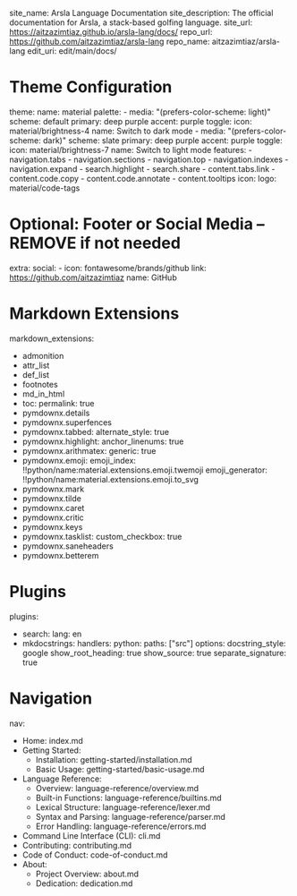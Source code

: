 site_name: Arsla Language Documentation
site_description: The official documentation for Arsla, a stack-based golfing language.
site_url: https://aitzazimtiaz.github.io/arsla-lang/docs/
repo_url: https://github.com/aitzazimtiaz/arsla-lang
repo_name: aitzazimtiaz/arsla-lang
edit_uri: edit/main/docs/

# Theme Configuration
theme:
  name: material
  palette:
    - media: "(prefers-color-scheme: light)"
      scheme: default
      primary: deep purple
      accent: purple
      toggle:
        icon: material/brightness-4
        name: Switch to dark mode
    - media: "(prefers-color-scheme: dark)"
      scheme: slate
      primary: deep purple
      accent: purple
      toggle:
        icon: material/brightness-7
        name: Switch to light mode
  features:
    - navigation.tabs
    - navigation.sections
    - navigation.top
    - navigation.indexes
    - navigation.expand
    - search.highlight
    - search.share
    - content.tabs.link
    - content.code.copy
    - content.code.annotate
    - content.tooltips
  icon:
    logo: material/code-tags

# Optional: Footer or Social Media – REMOVE if not needed
extra:
  social:
    - icon: fontawesome/brands/github
      link: https://github.com/aitzazimtiaz
      name: GitHub

# Markdown Extensions
markdown_extensions:
  - admonition
  - attr_list
  - def_list
  - footnotes
  - md_in_html
  - toc:
      permalink: true
  - pymdownx.details
  - pymdownx.superfences
  - pymdownx.tabbed:
      alternate_style: true
  - pymdownx.highlight:
      anchor_linenums: true
  - pymdownx.arithmatex:
      generic: true
  - pymdownx.emoji:
      emoji_index: !!python/name:material.extensions.emoji.twemoji
      emoji_generator: !!python/name:material.extensions.emoji.to_svg
  - pymdownx.mark
  - pymdownx.tilde
  - pymdownx.caret
  - pymdownx.critic
  - pymdownx.keys
  - pymdownx.tasklist:
      custom_checkbox: true
  - pymdownx.saneheaders
  - pymdownx.betterem

# Plugins
plugins:
  - search:
      lang: en
  - mkdocstrings:
      handlers:
        python:
          paths: ["src"]
          options:
            docstring_style: google
            show_root_heading: true
            show_source: true
            separate_signature: true

# Navigation
nav:
  - Home: index.md
  - Getting Started:
      - Installation: getting-started/installation.md
      - Basic Usage: getting-started/basic-usage.md
  - Language Reference:
      - Overview: language-reference/overview.md
      - Built-in Functions: language-reference/builtins.md
      - Lexical Structure: language-reference/lexer.md
      - Syntax and Parsing: language-reference/parser.md
      - Error Handling: language-reference/errors.md
  - Command Line Interface (CLI): cli.md
  - Contributing: contributing.md
  - Code of Conduct: code-of-conduct.md
  - About:
      - Project Overview: about.md
      - Dedication: dedication.md
